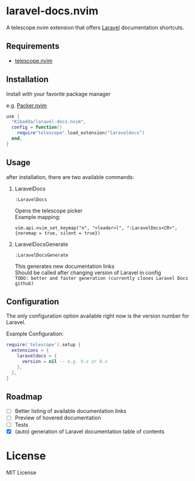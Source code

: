 # laravel-docs.nvim

A telescope.nvim extension that offers [Laravel](https://laravel.com/docs) documentation shortcuts.

## Requirements
 - [telescope.nvim](https://github.com/nvim-telescope/telescope.nvim)

## Installation
Install with your favorite package manager

e.g. [Packer.nvim](https://github.com/wbthomason/packer.nvim)
```lua
use {
  "Kibadda/laravel-docs.nvim",
  config = function()
    require"telescope".load_extension("laraveldocs")
  end,
}
```

## Usage
after installation, there are two available commands:
1. LaravelDocs
    ```
    :LaravelDocs
    ```
    Opens the telescope picker \
    Example mapping:
    ```
    vim.api.nvim_set_keymap("n", "<leader>l", ":LaravelDocs<CR>", {noremap = true, silent = true})
    ```
1. LaravelDocsGenerate
    ```
    :LaravelDocsGenerate
    ```
    This generates new documentation links \
    Should be called after changing version of Laravel in config \
    `TODO: better and faster generation (currently clones Laravel Docs github)` 

## Configuration
The only configuration option available right now is the version number for Laravel.

Example Configuration:
```lua
require('telescope').setup {
  extensions = {
    laraveldocs = {
      version = nil -- e.g. 9.x or 8.x
    },
  },
}
```

## Roadmap
 - [ ] Better listing of available documentation links
 - [ ] Preview of hovered documentation
 - [ ] Tests
 - [x] (auto) generation of Laravel documentation table of contents

# License
MIT License
